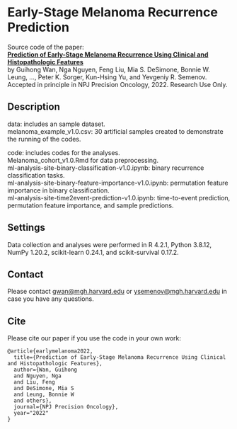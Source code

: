 # Early-Stage Melanoma Recurrence Prediction
Source code of the paper:    
**[Prediction of Early-Stage Melanoma Recurrence Using Clinical and Histopathologic Features](https://www.nature.com/articles/s41698-022-00321-4)**   
by Guihong Wan, Nga Nguyen, Feng Liu, Mia S. DeSimone, Bonnie W. Leung, ..., Peter K. Sorger, Kun-Hsing Yu, and Yevgeniy R. Semenov.
Accepted in principle in NPJ Precision Oncology, 2022.
Research Use Only.

## Description
data: includes an sample dataset.    
melanoma_example_v1.0.csv: 30 artificial samples created to demonstrate the running of the codes.


code: includes codes for the analyses.          
Melanoma_cohort_v1.0.Rmd for data preprocessing.              
ml-analysis-site-binary-classification-v1.0.ipynb: binary recurrence classification tasks.        
ml-analysis-site-binary-feature-importance-v1.0.ipynb: permutation feature importance in binary classification.       
ml-analysis-site-time2event-prediction-v1.0.ipynb: time-to-event prediction, permutation feature importance, and sample predictions.  


## Settings
Data collection and analyses were performed in R 4.2.1, Python 3.8.12, NumPy 1.20.2, scikit-learn 0.24.1, and scikit-survival 0.17.2. 


## Contact
Please contact gwan@mgh.harvard.edu or ysemenov@mgh.harvard.edu in case you have any questions.

## Cite
Please cite our paper if you use the code in your own work:       

```
@article{earlymelanoma2022,         
  title={Prediction of Early-Stage Melanoma Recurrence Using Clinical and Histopathologic Features},            
  author={Wan, Guihong       
  and Nguyen, Nga    
  and Liu, Feng       
  and DeSimone, Mia S       
  and Leung, Bonnie W       
  and others},      
  journal={NPJ Precision Oncology},     
  year="2022"      
}
```

